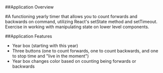##Application Overview

#A functioning yearly timer that allows you to count forwards and backwards on command, 
utilizing React's setState method and setTimeout. Exercise in working with manipulating state on lower
level components.

##Application Features

- Year box (starting with this year)
- Three buttons (one to count forwards, one to count backwards, and one to stop time and
"live in the moment")
- Year box changes color based on counting being forwards or backwards
